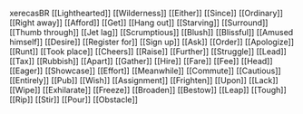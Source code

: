 xerecasBR
[[Lighthearted]]
[[Wilderness]]
[[Either]]
[[Since]]
[[Ordinary]]
[[Right away]]
[[Afford]]
[[Get]]
[[Hang out]]
[[Starving]]
[[Surround]]
[[Thumb through]]
[[Jet lag]]
[[Scrumptious]]
[[Blush]]
[[Blissful]]
[[Amused himself]]
[[Desire]]
[[Register for]]
[[Sign up]]
[[Ask]]
[[Order]]
[[Apologize]]
[[Runt]]
[[Took place]]
[[Cheers]]
[[Raise]]
[[Further]]
[[Struggle]]
[[Lead]]
[[Tax]]
[[Rubbish]]
[[Apart]]
[[Gather]]
[[Hire]]
[[Fare]]
[[Fee]]
[[Head]]
[[Eager]]
[[Showcase]]
[[Effort]]
[[Meanwhile]]
[[Commute]]
[[Cautious]]
[[Entirely]]
[[Pub]]
[[Wish]]
[[Assignment]]
[[Frighten]]
[[Upon]]
[[Lack]]
[[Wipe]]
[[Exhilarate]]
[[Freeze]]
[[Broaden]]
[[Bestow]]
[[Leap]]
[[Tough]]
[[Rip]]
[[Stir]]
[[Pour]]
[[Obstacle]]